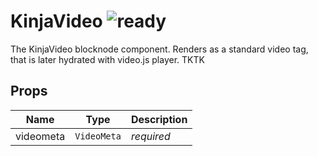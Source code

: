 # KinjaVideo ![ready](status-images/ready.svg)

The KinjaVideo blocknode component. Renders as a standard video tag, that is later hydrated
with video.js player.
TKTK

<!-- STORY -->

## Props

Name | Type | Description
--- | --- | ---
videometa | `VideoMeta` | _required_
